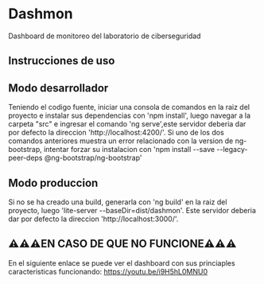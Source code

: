 # Dashmon

Dashboard de monitoreo del laboratorio de ciberseguridad

## Instrucciones de uso

## Modo desarrollador

Teniendo el codigo fuente, iniciar una consola de comandos en la raiz del proyecto e instalar sus dependencias con 'npm install', luego navegar a la carpeta "src" e ingresar el comando 'ng serve',este servidor deberia dar por defecto la direccion 'http://localhost:4200/'.
Si uno de los dos comandos anteriores muestra un error relacionado con la version de ng-bootstrap, intentar forzar su instalacion con 'npm install --save --legacy-peer-deps @ng-bootstrap/ng-bootstrap'

## Modo produccion

Si no se ha creado una build, generarla con 'ng build' en la raiz del proyecto, luego 'lite-server --baseDir=dist/dashmon'.
Este servidor deberia dar por defecto la direccion 'http://localhost:3000/'.

## ⚠️⚠️⚠️EN CASO DE QUE NO FUNCIONE⚠️⚠️⚠️
En el siguiente enlace se puede ver el dashboard con sus princiaples caracteristicas funcionando:
https://youtu.be/i9H5hL0MNU0

